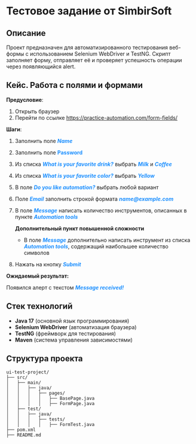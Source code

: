 # Тестовое задание от SimbirSoft

## Описание
Проект предназначен для автоматизированного тестирования веб-формы с использованием Selenium WebDriver и TestNG. 
Скрипт заполняет форму, отправляет её и проверяет успешность операции через появляющийся alert.

## Кейс. Работа с полями и формами
**Предусловие**:
1. Открыть браузер
2. Перейти по ссылке https://practice-automation.com/form-fields/

**Шаги**:

1. Заполнить поле <span style="color:dodgerblue">**_Name_**</span>
2. Заполнить поле <span style="color:dodgerblue">**Password**</span>
3. Из списка <span style="color:dodgerblue">**_What is your favorite drink?_**</span> выбрать <span style="color:dodgerblue">**_Milk_**</span> и <span style="color:dodgerblue">**_Coffee_**</span>
4. Из списка <span style="color:dodgerblue">**_What is your favorite color?_**</span> выбрать <span style="color:dodgerblue">_**Yellow**_</span>
5. В поле <span style="color:dodgerblue">**_Do you like automation?_**</span> выбрать любой вариант
6. Поле <span style="color:dodgerblue">**_Email_**</span> заполнить строкой формата <span style="color:dodgerblue">**_name@example.com_**</span>
7. В поле <span style="color:dodgerblue">**_Message_**</span> написать количество инструментов, описанных в пункте <span style="color:dodgerblue">**_Automation tools_**</span>

   **Дополнительный пункт повышенной сложности**
    - В поле <span style="color:dodgerblue">**_Message_**</span> дополнительно написать инструмент из списка <span style="color:dodgerblue">**_Automation tools_**</span>, содержащий
      наибольшее количество символов
8. Нажать на кнопку <span style="color:dodgerblue">**_Submit_**</span>

**Ожидаемый результат:**

Появился алерт с текстом <span style="color:dodgerblue">**_Message received!_**</span>

## Стек технологий
- **Java 17** (основной язык программирования)
- **Selenium WebDriver** (автоматизация браузера)
- **TestNG** (фреймворк для тестирования)
- **Maven** (система управления зависимостями)

## Структура проекта
```
ui-test-project/
├── src/
│   ├── main/
│   │   ├── java/
│   │   │   ├── pages/
│   │   │   │   ├── BasePage.java
│   │   │   │   ├── FormPage.java
│   ├── test/
│   │   ├── java/
│   │   │   ├── tests/
│   │   │   │   ├── FormTest.java
├── pom.xml
├── README.md
```


